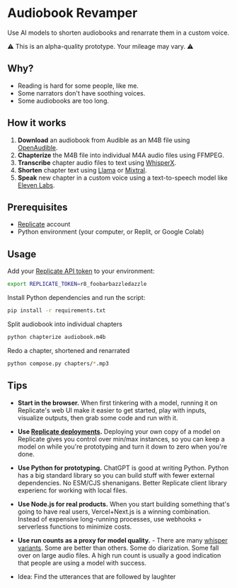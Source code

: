 # Audiobook Revamper

Use AI models to shorten audiobooks and renarrate them in a custom voice.

⚠️ This is an alpha-quality prototype. Your mileage may vary. ⚠️

## Why?

- Reading is hard for some people, like me.
- Some narrators don't have soothing voices.
- Some audiobooks are too long.

## How it works

1. **Download** an audiobook from Audible as an M4B file using [OpenAudible](https://openaudible.org).
1. **Chapterize** the M4B file into individual M4A audio files using FFMPEG.
1. **Transcribe** chapter audio files to text using [WhisperX](https://replicate.com/daanelson/whisperx).
1. **Shorten** chapter text using [Llama](https://replicate.com/meta/llama-2-70b-chat) or [Mixtral](https://replicate.com/mistralai/mixtral-8x7b-instruct-v0.1).
1. **Speak** new chapter in a custom voice using a text-to-speech model like [Eleven Labs](https://elevenlabs.io/voice-lab).

## Prerequisites

- [Replicate](https://replicate.com) account
- Python environment (your computer, or Replit, or Google Colab)

## Usage

Add your [Replicate API token](https://replicate.com/account) to your environment:

```sh
export REPLICATE_TOKEN=r8_foobarbazzledazzle
```

Install Python dependencies and run the script:

```sh
pip install -r requirements.txt
```

Split audiobook into individual chapters

```sh
python chapterize audiobook.m4b
```

Redo a chapter, shortened and renarrated

```sh
python compose.py chapters/*.mp3
```

## Tips

- **Start in the browser.** When first tinkering with a model, running it on Replicate's web UI make it easier to get started, play with inputs, visualize outputs, then grab some code and run with it.

- **Use [Replicate deployments](https://replicate.com/docs/deployments).** Deploying your own copy of a model on Replicate gives you control over min/max instances, so you can keep a model on while you're prototyping and turn it down to zero when you're done.

- **Use Python for prototyping.** ChatGPT is good at writing Python. Python has a big standard library so you can build stuff with fewer external dependencies. No ESM/CJS shenanigans. Better Replicate client library experienc for working with local files.

- **Use Node.js for real products.** When you start building something that's going to have real users, Vercel+Next.js is a winning combination. Instead of expensive long-running processes, use webhooks + serverless functions to minimize costs.

- **Use run counts as a proxy for model quality.** - There are many [whisper variants](https://replicate.com/explore?query=whisper). Some are better than others. Some do diarization. Some fall over on large audio files. A high run count is usually a good indication that people are using a model with success.

- Idea: Find the utterances that are followed by laughter